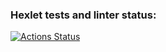 ### Hexlet tests and linter status:
[![Actions Status](https://github.com/SunBro322/python-project-83/actions/workflows/hexlet-check.yml/badge.svg)](https://github.com/SunBro322/python-project-83/actions)